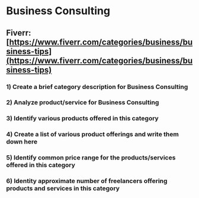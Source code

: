 # Business Consulting
## Fiverr: [https://www.fiverr.com/categories/business/business-tips](https://www.fiverr.com/categories/business/business-tips)
### 1) Create a brief category description for Business Consulting
### 2) Analyze product/service for Business Consulting
### 3) Identify various products offered in this category
### 4) Create a list of various product offerings and write them down here
### 5) Identify common price range for the products/services offered in this category
### 6) Identity approximate number of freelancers offering products and services in this category
